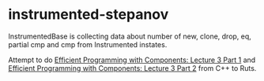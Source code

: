 # instrumented-stepanov

InstrumentedBase is collecting data about number of new, clone, drop, eq, partial cmp and cmp from Instrumented instates.

Attempt to do [Efficient Programming with Components: Lecture 3 Part 1](https://www.youtube.com/watch?v=sp_IBYVqMeQ) and [Efficient Programming with Components: Lecture 3 Part 2](https://www.youtube.com/watch?v=VelLby6K2jQ) from C++ to Ruts.
